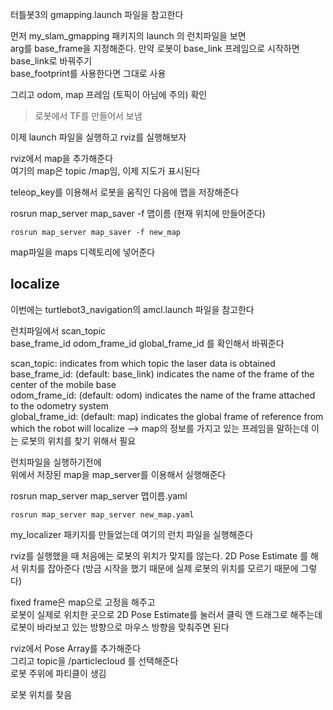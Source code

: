 터틀봇3의 gmapping.launch 파일을 참고한다   

먼저 my_slam_gmapping 패키지의 launch 의 런치파일을 보면   
arg를 base_frame을 지정해준다. 만약 로봇이 base_link 프레임으로 시작하면 base_link로 바꿔주기  
base_footprint를 사용한다면 그대로 사용   

그리고 odom, map 프레임 (토픽이 아님에 주의) 확인   
> 로봇에서 TF를 만들어서 보냄   

이제 launch 파일을 실행하고 rviz를 실행해보자  

rviz에서 map을 추가해준다  
여기의 map은 topic /map임, 이제 지도가 표시된다  

teleop_key를 이용해서 로봇을 움직인 다음에 맵을 저장해준다  

rosrun map_server map_saver -f 맵이름   (현재 위치에 만들어준다)
```
rosrun map_server map_saver -f new_map
```

map파일을 maps 디렉토리에 넣어준다 


## localize

이번에는 turtlebot3_navigation의 amcl.launch 파일을 참고한다  

런치파일에서 scan_topic  
base_frame_id
odom_frame_id
global_frame_id 를 확인해서 바꿔준다  

scan_topic: indicates from which topic the laser data is obtained  
base_frame_id: (default: base_link) indicates the name of the frame of the center of the mobile base   
odom_frame_id: (default: odom) indicates the name of the frame attached to the odometry system  
global_frame_id: (default: map) indicates the global frame of reference from which the robot will localize  --> map의 정보를 가지고 있는 프레임을 말하는데 이는 로봇의 위치를 찾기 위해서 필요


런치파일을 실행하기전에  
위에서 저장된 map을 map_server를 이용해서 실행해준다

rosrun map_server map_server 맵이름.yaml
```
rosrun map_server map_server new_map.yaml
```

my_localizer 패키지를 만들었는데 여기의 런치 파일을 실행해준다   


rviz를 실행했을 때 처음에는 로봇의 위치가 맞지를 않는다. 2D Pose Estimate 를 해서 위치를 잡아준다 
(방금 시작을 했기 때문에 실제 로봇의 위치를 모르기 때문에 그렇다)

fixed frame은 map으로 고정을 해주고  
로봇이 실제로 위치한 곳으로 2D Pose Estimate를 눌러서 클릭 앤 드래그로 해주는데  
로봇이 바라보고 있는 방향으로 마우스 방향을 맞춰주면 된다  

rviz에서 Pose Array를 추가해준다  
그리고 topic을 /particlecloud 를 선택해준다  
로봇 주위에 파티클이 생김  

로봇 위치를 찾음  

